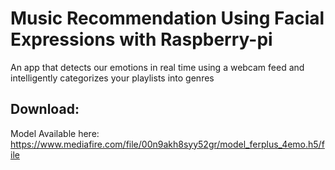 # Music Recommendation Using Facial Expressions with Raspberry-pi
An app that detects our emotions in real time using a webcam  feed and intelligently categorizes your playlists into genres

Download:
---------
Model Available here: https://www.mediafire.com/file/00n9akh8syy52gr/model_ferplus_4emo.h5/file
